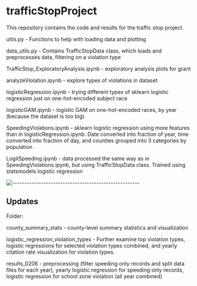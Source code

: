 # trafficStopProject
This repository contains the code and results for the traffic stop project.

utils.py - Functions to help with loading data and plotting

data_utils.py - Contains TrafficStopData class, which loads and preprocesses data, filtering on a violation type



TrafficStop_ExploratoryAnalysis.ipynb - exploratory analysis plots for grant

analyzeViolation.ipynb - explore types of violations in dataset

logisticRegression.ipynb - trying different types of sklearn logistic regression just on one-hot-encoded subject race

logisticGAM.ipynb - logistic GAM on one-hot-encoded races, by year (because the dataset is too big)

SpeedingViolations.ipynb - sklearn logistic regression using more features than in logisticRegression.ipynb. Date converted into fraction of year, time converted into fraction of day, and counties grouped into 3 categories by population

LogitSpeeding.ipynb - data processed the same way as in SpeedingViolations.ipynb, but using TrafficStopData class. Trained using statsmodels logistic regression


![-----------------------------------------------------](https://raw.githubusercontent.com/andreasbm/readme/master/assets/lines/rainbow.png)
<h2 id="updates"> Updates</h2>

Folder:

county_summary_stats - county-level summary statistics and visualization

logistic_regression_violation_types - Further examine top violation types, logistic regressions for selected violation types combined, and yearly citation rate visualization for violation types.

results_0206 - preprocessing (filter speeding only records and split data files for each year), yearly logistic regression for speeding only records, logistic regression for school zone violation (all year combined)

